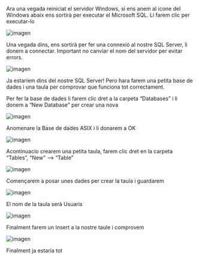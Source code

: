 Ara una vegada reiniciat el servidor Windows, si ens anem al icone del Windows abaix ens sortirà per executar el Microsoft SQL. Li farem clic per executar-lo

![imagen](https://user-images.githubusercontent.com/61557739/154852301-0939f9c2-cd93-4e28-9270-0d6864d68de5.png)

Una vegada dins, ens sortirà per fer una connexió al nostre SQL Server, li donem a connectar. Important no canviar el nom del servidor per evitar errors.

![imagen](https://user-images.githubusercontent.com/61557739/154852319-8878199e-af1c-4c83-b8e9-7f0a4698754d.png)

Ja estaríem dins del nostre SQL Server! Pero hara farem una petita base de dades i una taula per comprovar que funciona tot correctament.

Per fer la base de dades li farem clic dret a la carpeta “Databases” i li donem a “New Database” per crear una nova

![imagen](https://user-images.githubusercontent.com/61557739/154852335-8ce436fd-685f-4414-b339-a033ea126d39.png)

Anomenare la Base de dades ASIX i li donarem a OK

![imagen](https://user-images.githubusercontent.com/61557739/154852358-8fa23c11-e2d9-4b98-9176-2320bc509f25.png)

Acontinuacio crearem una petita taula, farem clic dret en la carpeta “Tables”, “New” --> “Table”

![imagen](https://user-images.githubusercontent.com/61557739/154852409-ec9c84a1-7784-40b0-924a-f750618e51a9.png)

Començarem a posar unes dades per crear la taula i guardarem

![imagen](https://user-images.githubusercontent.com/61557739/154852432-6f7eb3cf-a071-41d0-be81-9642bfab196b.png)

El nom de la taula serà Usuaris

![imagen](https://user-images.githubusercontent.com/61557739/154852453-06021587-5386-4405-bd49-00dfb0126017.png)

Finalment farem un Insert a la nostre taule i comprovem

![imagen](https://user-images.githubusercontent.com/61557739/154852464-631636a8-ac71-48fb-ac9f-969ac948cb4f.png)

Finalment ja estaria tot
